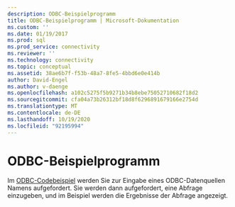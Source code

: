 ```yaml
---
description: ODBC-Beispielprogramm
title: ODBC-Beispielprogramm | Microsoft-Dokumentation
ms.custom: ''
ms.date: 01/19/2017
ms.prod: sql
ms.prod_service: connectivity
ms.reviewer: ''
ms.technology: connectivity
ms.topic: conceptual
ms.assetid: 38ae6b7f-f53b-48a7-8fe5-4bbd6e0e414b
author: David-Engel
ms.author: v-daenge
ms.openlocfilehash: a102c5275f5b9271b34b8ebe75052710682f18d2
ms.sourcegitcommit: cfa04a73b26312bf18d8f6296891679166e2754d
ms.translationtype: MT
ms.contentlocale: de-DE
ms.lasthandoff: 10/19/2020
ms.locfileid: "92195994"
---
```

# <a name="sample-odbc-program"></a>ODBC-Beispielprogramm
Im [ODBC-Codebeispiel](../../connect/odbc/cpp-code-example-app-connect-access-sql-db.md) werden Sie zur Eingabe eines ODBC-Datenquellen Namens aufgefordert.  Sie werden dann aufgefordert, eine Abfrage einzugeben, und im Beispiel werden die Ergebnisse der Abfrage angezeigt.